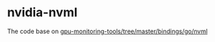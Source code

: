 # nvidia-nvml

The code base on  [gpu-monitoring-tools/tree/master/bindings/go/nvml](https://github.com/NVIDIA/gpu-monitoring-tools/tree/master/bindings/go/nvml)
